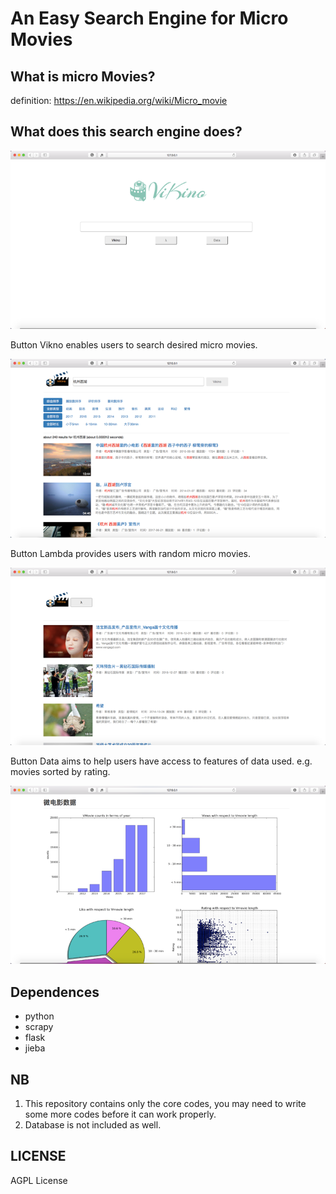 # An Easy Search Engine for Micro Movies



## What is micro Movies?

definition: https://en.wikipedia.org/wiki/Micro_movie



## What does this search engine does?

![](https://github.com/Rafael-Cheng/AnEasySearchEngineForMicroMovies/blob/master/main.png)

Button Vikno enables users to search desired micro movies.

![](https://github.com/Rafael-Cheng/AnEasySearchEngineForMicroMovies/blob/master/search.png)

Button Lambda provides users with random micro movies.

![](https://github.com/Rafael-Cheng/AnEasySearchEngineForMicroMovies/blob/master/lambda.png)

Button Data aims to help users have access to features of data used. e.g. movies sorted by rating.

![](https://github.com/Rafael-Cheng/AnEasySearchEngineForMicroMovies/blob/master/data.png)



## Dependences

* python
* scrapy
* flask
* jieba

## NB

1. This repository contains only the core codes, you may need to write some more codes before it can work properly.
2. Database is not included as well.

## LICENSE

AGPL License


